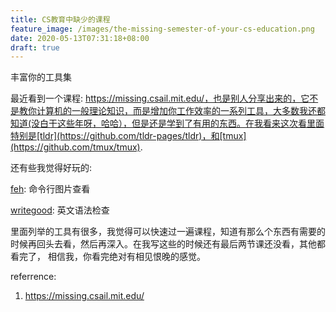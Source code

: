 ```yaml
---
title: CS教育中缺少的课程
feature_image: /images/the-missing-semester-of-your-cs-education.png
date: 2020-05-13T07:31:18+08:00
draft: true
---
```


丰富你的工具集
<!--more-->

最近看到一个课程: https://missing.csail.mit.edu/，也是别人分享出来的，它不是教你计算机的一般理论知识，而是增加你工作效率的一系列工具，大多数我还都知道(没白干这些年呀，哈哈），但是还是学到了有用的东西。在我看来这次看里面特别是[tldr](https://github.com/tldr-pages/tldr)，和[tmux](https://github.com/tmux/tmux).

还有些我觉得好玩的:

[feh](https://github.com/derf/feh): 命令行图片查看

[writegood](https://github.com/btford/write-good): 英文语法检查

里面列举的工具有很多，我觉得可以快速过一遍课程，知道有那么个东西有需要的时候再回头去看，然后再深入。在我写这些的时候还有最后两节课还没看，其他都看完了， 相信我，你看完绝对有相见恨晚的感觉。

referrence:

1. https://missing.csail.mit.edu/
